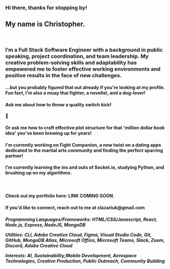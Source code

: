 ### Hi there, thanks for stopping by!

<h2>My name is Christopher.</h2> 
<br>
<h3>I’m a Full Stack Software Engineer with a background in public speaking, project coordination, and team leadership. My creative problem-solving skills and adaptability has empowered me to foster effective working environments and positive results in the face of new challenges.</h3>
<h4>...but you probably figured that out already if you're looking at my profile.<br>Fun fact, I'm also a muay thai fighter, a novelist, and a dog-lover!</h4>
<h4>Ask me about how to throw a quality switch kick!</h4> 🥋
<h4>Or ask me how to craft effective plot structure for that 'million dollar book idea' you've been brewing up for years!</h4>

<h4>I'm currently working on Fight Companion, a new twist on a dating apps dedicated to the martial arts community and finding the perfect sparring partner!</h4>
<h4>I'm currently learning the ins and outs of Socket.io, studying Python, and brushing up on my algorithms.</h4>
<br>
<h4>Check out my portfolio here: LINK COMING SOON. </h4>
<h4>If you'd like to connect, reach out to me at clazariuk@gmail.com</h4>

<h5>Programming Languages/Frameworks: HTML/CSS/Javascript, React, Node.js, Express, NodeJS, MongoDB

Utilities: CLI, Adobe Creative Cloud, Figma, Visual Studio Code, Git, GitHub, MongoDB Atlas, Microsoft Office, Microsoft Teams, Slack, Zoom, Discord, Adobe Creative Cloud

Interests: AI, Sustainability,Mobile Development, Aerospace Technologies, Creative Production, Public Outreach, Community Building</h5>
